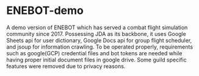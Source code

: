 # ENEBOT-demo
A demo version of ENEBOT which has served a combat flight simulation community since 2017. Possessing JDA as its backbone, it uses Google Sheets api for user dictionary, Google Docs api for group flight scheduler, and jsoup for information crawling.
To be operated properly, requirements such as google(GCP) credential files and bot tokens are needed while having proper initial document files in google drive. Some guild specific features were removed due to privacy reasons.
